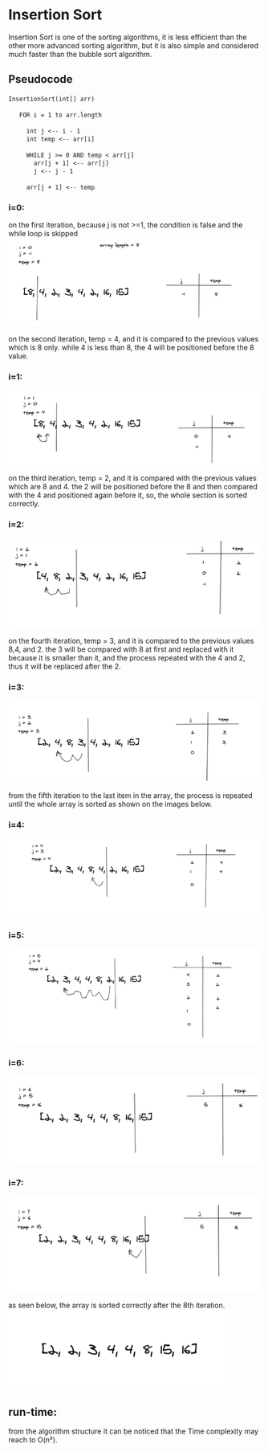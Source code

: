 # Insertion Sort

Insertion Sort is one of the sorting algorithms, it is less efficient than the other more advanced sorting algorithm, but it is also simple and considered much faster than the bubble sort algorithm.
## Pseudocode
```
InsertionSort(int[] arr)

   FOR i = 1 to arr.length

     int j <-- i - 1
     int temp <-- arr[i]

     WHILE j >= 0 AND temp < arr[j]
       arr[j + 1] <-- arr[j]
       j <-- j - 1

     arr[j + 1] <-- temp
```

### i=0:

on the first iteration, because j is not >=1, the condition is false and the while loop is skipped
![img](../../assets/sorting/sorting1.png)

on the second iteration, temp = 4, and it is compared to the previous values which is 8 only. while 4 is less than 8, the 4 will be positioned before the 8 value.
### i=1:
![img](../../assets/sorting/sorting2.png)

on the third iteration, temp = 2, and it is compared with the previous values which are 8 and 4. the 2 will be positioned before the 8 and then compared with the 4 and positioned again before it, so, the whole section is sorted correctly.
### i=2:
![img](../../assets/sorting/sorting3.png)

on the fourth iteration, temp = 3, and it is compared to the previous values 8,4, and 2. the 3 will be compared with 8 at first and replaced with it because it is smaller than it, and the process repeated with the 4 and 2, thus it will be replaced after the 2.
### i=3:
![img](../../assets/sorting/sorting4.png)

from the fifth iteration to the last item in the array, the process is repeated until the whole  array is sorted as shown on the images below.
### i=4:
![img](../../assets/sorting/sorting5.png)


### i=5:
![img](../../assets/sorting/sorting6.png)


### i=6:
![img](../../assets/sorting/sorting7.png)


### i=7:
![img](../../assets/sorting/sorting8.png)


as seen below, the array is sorted correctly after the 8th iteration.
![img](../../assets/sorting/sorting9.png)


## run-time:

from the algorithm structure it can be noticed that the Time complexity may reach to  O(n²).
